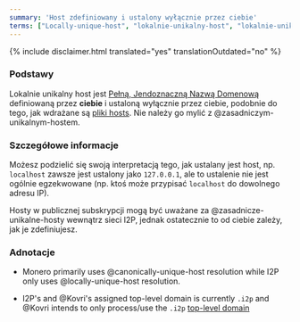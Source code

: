 ```yaml
---
summary: 'Host zdefiniowany i ustalony wyłącznie przez ciebie'
terms: ["Locally-unique-host", "lokalnie-unikalny-host", "lokalnie-unikalnego-hosta", "lokalnie-unikalnym-hostem", "lokalnie-unikalnym-hoście", "lokalnym-unikalnym-hostem", "lokalnego-unikalnego-hosta"]
---
```


{% include disclaimer.html translated="yes" translationOutdated="no" %}

### Podstawy

Lokalnie unikalny host jest [Pełną, Jendoznaczną Nazwą
Domenową](https://en.wikipedia.org/wiki/FQDN) definiowaną przez **ciebie** i
ustaloną wyłącznie przez ciebie, podobnie do tego, jak wdrażane są [pliki
hosts](https://en.wikipedia.org/wiki/Hosts_(file)). Nie należy go mylić z
@zasadniczym-unikalnym-hostem.

### Szczegółowe informacje

Możesz podzielić się swoją interpretacją tego, jak ustalany jest host,
np. `localhost` zawsze jest ustalony jako `127.0.0.1`, ale to ustalenie nie
jest ogólnie egzekwowane (np. ktoś może przypisać `localhost` do dowolnego
adresu IP).

Hosty w publicznej subskrypcji mogą być uważane za
@zasadnicze-unikalne-hosty wewnątrz sieci I2P, jednak ostatecznie to od
ciebie zależy, jak je zdefiniujesz.

### Adnotacje

- Monero primarily uses @canonically-unique-host resolution while I2P only
  uses @locally-unique-host resolution.

- I2P's and @Kovri's assigned top-level domain is currently `.i2p` and
  @Kovri intends to only process/use the `.i2p` [top-level
  domain](https://en.wikipedia.org/wiki/Top_level_domain)
